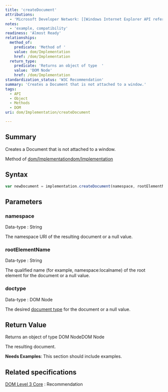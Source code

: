 ```yaml
---
title: 'createDocument'
attributions:
  - 'Microsoft Developer Network: [[Windows Internet Explorer API reference](http://msdn.microsoft.com/en-us/library/ie/hh828809%28v=vs.85%29.aspx) Article]'
notes:
  - 'example, compatibility'
readiness: 'Almost Ready'
relationships:
  method_of:
    predicate: 'Method of '
    value: dom/Implementation
    href: /dom/Implementation
  return_type:
    predicate: 'Returns an object of type  '
    value: 'DOM Node'
    href: /dom/Implementation
standardization_status: 'W3C Recommendation'
summary: 'Creates a Document that is not attached to a window.'
tags:
  - API
  - Object
  - Methods
  - DOM
uri: dom/Implementation/createDocument

---
```

## Summary

Creates a Document that is not attached to a window.

Method of [dom/Implementation](/dom/Implementation)[dom/Implementation](/dom/Implementation)

## Syntax

``` js
var newDocument = implementation.createDocument(namespace, rootElementName, doctype);
```

## Parameters

### namespace

 Data-type
:   String

 The namespace URI of the resulting document or a null value.

### rootElementName

 Data-type
:   String

 The qualified name (for example, namespace:localname) of the root element for the document or a null value.

### doctype

 Data-type
:   DOM Node

 The desired [document type](/html/elements/!DOCTYPE) for the document or a null value.

## Return Value

Returns an object of type DOM NodeDOM Node

The resulting document.

**Needs Examples**: This section should include examples.

## Related specifications

[DOM Level 3 Core](http://www.w3.org/TR/DOM-Level-3-Core/)
:   Recommendation
